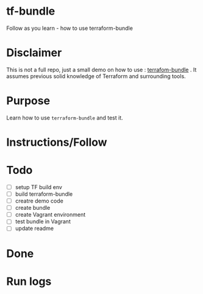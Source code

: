 # tf-bundle
Follow as you learn - how to use terraform-bundle

# Disclaimer

This is not a full repo, just a small demo on how to use : [terrafom-bundle](https://github.com/hashicorp/terraform/tree/master/tools/terraform-bundle) . It assumes previous solid knowledge of Terraform and surrounding tools. 

# Purpose

Learn how to use `terraform-bundle` and test it. 

# Instructions/Follow



# Todo

- [ ] setup TF build env 
- [ ] build terraform-bundle
- [ ] creatre demo code
- [ ] create bundle
- [ ] create Vagrant environment
- [ ] test bundle in Vagrant
- [ ] update readme

# Done

# Run logs
